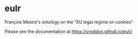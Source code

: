 # eulr
François Mestre's ontology on the "EU legal regime on cookies"


Please see the documentation at https://vroddon.github.io/eulr/